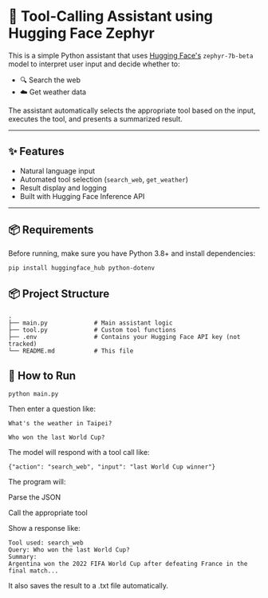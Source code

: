 # 🧠 Tool-Calling Assistant using Hugging Face Zephyr

This is a simple Python assistant that uses [Hugging Face's](https://huggingface.co) `zephyr-7b-beta` model to interpret user input and decide whether to:

- 🔍 Search the web
- ☁️ Get weather data

The assistant automatically selects the appropriate tool based on the input, executes the tool, and presents a summarized result.

---

## ✨ Features

- Natural language input
- Automated tool selection (`search_web`, `get_weather`)
- Result display and logging
- Built with Hugging Face Inference API

---

## 📦 Requirements

Before running, make sure you have Python 3.8+ and install dependencies:

```bash
pip install huggingface_hub python-dotenv
```

## 📦 Project Structure
```
.
├── main.py             # Main assistant logic
├── tool.py             # Custom tool functions
├── .env                # Contains your Hugging Face API key (not tracked)
└── README.md           # This file
```

## 🚀 How to Run
```
python main.py
```
Then enter a question like:
```
What's the weather in Taipei?

Who won the last World Cup?
```
The model will respond with a tool call like:
```
{"action": "search_web", "input": "last World Cup winner"}
```
The program will:

Parse the JSON

Call the appropriate tool

Show a response like:
```
Tool used: search_web
Query: Who won the last World Cup?
Summary:
Argentina won the 2022 FIFA World Cup after defeating France in the final match...
```

It also saves the result to a .txt file automatically.
